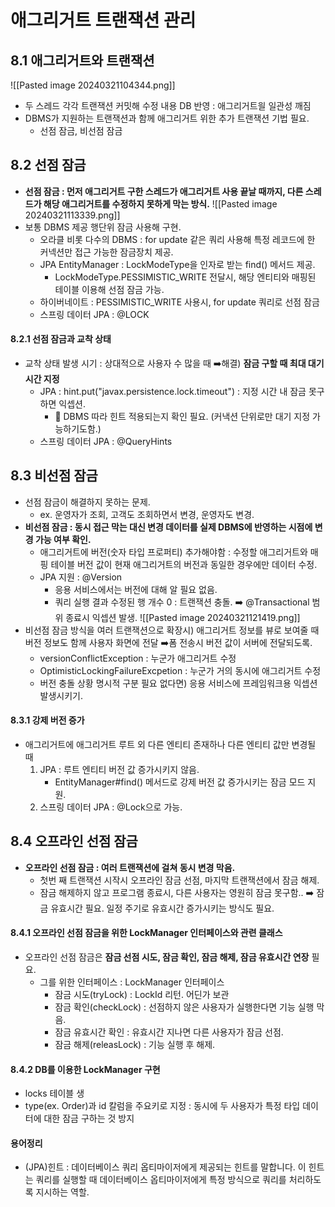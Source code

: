 # 애그리거트 트랜잭션 관리

## 8.1 애그리거트와 트랜잭션

![[Pasted image 20240321104344.png]]
* 두 스레드 각각 트랜잭션 커밋해 수정 내용 DB 반영 : 애그리거트읠 일관성 깨짐
* DBMS가 지원하는 트랜잭션과 함께 애그리거트 위한 추가 트랜잭션 기법 필요.
	* 선점 잠금, 비선점 잠금

## 8.2 선점 잠금

* **선점 잠금 : 먼저 애그리거트 구한 스레드가 애그리거트 사용 끝날 때까지, 다른 스레드가 해당 애그리거트를 수정하지 못하게 막는 방식.**
	![[Pasted image 20240321113339.png]]
* 보통 DBMS 제공 행단위 잠금 사용해 구현.
	* 오라클 비롯 다수의 DBMS : for update 같은 쿼리 사용해 특정 레코드에 한 커넥션만 접근 가능한 잠금장치 제공.
	* JPA EntityManager : LockModeType을 인자로 받는 find() 메서드 제공.
		* LockModeType.PESSIMISTIC_WRITE 전달시, 해당 엔티티와 매핑된 테이블 이용해 선점 잠금 가능.
	* 하이버네이트 : PESSIMISTIC_WRITE 사용시, for update 쿼리로 선점 잠금
	* 스프링 데이터 JPA : @LOCK

#### 8.2.1 선점 잠금과 교착 상태

* 교착 상태 발생 시기 : 상대적으로 사용자 수 많을 때 ➡️해결) **잠금 구할 때 최대 대기 시간 지정**
	* JPA : hint.put("javax.persistence.lock.timeout") : 지정 시간 내 잠금 못구하면 익셉션.
		* 🚨 DBMS 따라 힌트 적용되는지 확인 필요. (커낵션 단위로만 대기 지정 가능하기도함.)
	* 스프링 데이터 JPA : @QueryHints

## 8.3 비선점 잠금

* 선점 잠금이 해결하지 못하는 문제.
	* ex. 운영자가 조회, 고객도 조회하면서 변경, 운영자도 변경.
* **비선점 잠금 : 동시 접근 막는 대신 변경 데이터를 실제 DBMS에 반영하는 시점에 변경 가능 여부 확인.**
	* 애그리거트에 버전(숫자 타입 프로퍼티) 추가해야함 : 수정할 애그리거트와 매핑 테이블 버전 값이 현재 애그리거트의 버전과 동일한 경우에만 데이터 수정.
	* JPA 지원 : @Version
		* 응용 서비스에서는 버전에 대해 알 필요 없음.
		* 쿼리 실행 결과 수정된 행 개수 0 : 트랜잭션 충돌. ➡️ @Transactional 범위 종료시 익셉션 발생. 
![[Pasted image 20240321121419.png]]
* 비선점 잠금 방식을 여러 트랜잭션으로 확장시) 애그리거트 정보를 뷰로 보여줄 때 버전 정보도 함께 사용자 화면에 전달 ➡️폼 전송시 버전 값이 서버에 전달되도록.
	* versionConflictException : 누군가 애그리거트 수정
	* OptimisticLockingFailureExcpetion : 누군가 거의 동시에 애그리거트 수정
	* 버전 충돌 상황 명시적 구분 필요 없다면) 응용 서비스에 프레임워크용 익셉션 발생시키기.

#### 8.3.1 강제 버전 증가 
* 애그리거트에 애그리거트 루트 외 다른 엔티티 존재하나 다른 엔티티 값만 변경될 때
	1. JPA : 루트 엔티티 버전 값 증가시키지 않음.
		* EntityManager#find() 메서드로 강제 버전 값 증가시키는 잠금 모드 지원.
	2. 스프링 데이터 JPA : @Lock으로 가능.

## 8.4 오프라인 선점 잠금

* **오프라인 선점 잠금 : 여러 트랜잭션에 걸쳐 동시 변경 막음.** 
	* 첫번 째 트랜잭션 시작시 오프라인 잠금 선점, 마지막 트랜잭션에서 잠금 해제.
	* 잠금 해제하지 않고 프로그램 종료시, 다른 사용자는 영원히 잠금 못구함.. ➡️ 잠금 유효시간 필요. 일정 주기로 유효시간 증가시키는 방식도 필요.

#### 8.4.1 오프라인 선점 잠금을 위한 LockManager 인터페이스와 관련 클래스
* 오프라인 선점 잠금은 **잠금 선점 시도, 잠금 확인, 잠금 해제, 잠금 유효시간 연장** 필요.
	* 그를 위한 인터페이스 : LockManager 인터페이스
		* 잠금 시도(tryLock) : LockId 리턴. 어딘가 보관
		* 잠금 확인(checkLock) : 선점하지 않은 사용자가 실행한다면 기능 실행 막음.
		* 잠금 유효시간 확인 : 유효시간 지나면 다른 사용자가 잠금 선점.
		* 잠금 해제(releasLock) : 기능 실행 후 해제.

#### 8.4.2 DB를 이용한 LockManager 구현
* locks 테이블 생
* type(ex. Order)과 id 칼럼을 주요키로 지정 : 동시에 두 사용자가 특정 타입 데이터에 대한 잠금 구하는 것 방지

#### 용어정리
* (JPA)힌트 : 데이터베이스 쿼리 옵티마이저에게 제공되는 힌트를 말합니다. 이 힌트는 쿼리를 실행할 때 데이터베이스 옵티마이저에게 특정 방식으로 쿼리를 처리하도록 지시하는 역할.
